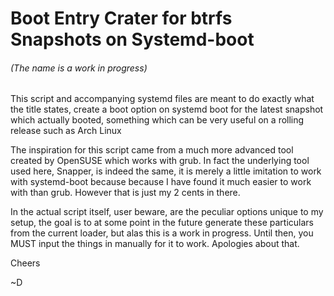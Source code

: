 # Boot Entry Crater for btrfs Snapshots on Systemd-boot
###### (The name is a work in progress)

This script and accompanying systemd files are meant to do exactly what the title states, create a boot option on systemd boot for the latest snapshot which actually booted, something which can be very useful on a rolling release such as Arch Linux

The inspiration for this script came from a much more advanced tool created by OpenSUSE which works with grub. In fact the underlying tool used here, Snapper, is indeed the same, it is merely a little imitation to work with systemd-boot because because I have found it much easier to work with than grub. However that is just my 2 cents in there.

In the actual script itself, user beware, are the peculiar options unique to my setup, the goal is to at some point in the future generate these particulars from the current loader, but alas this is a work in progress. Until then, you MUST input the things in manually for it to work. Apologies about that.

Cheers

~D
